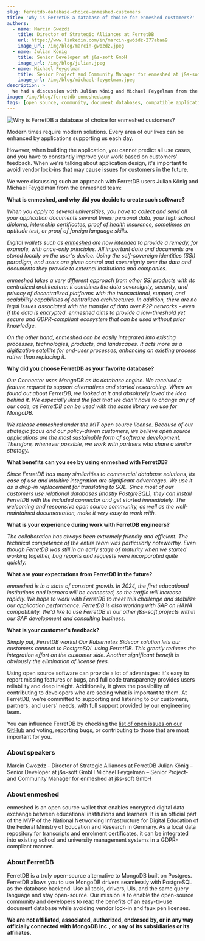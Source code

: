 ```yaml
---
slug: ferretdb-database-choice-enmeshed-customers
title: 'Why is FerretDB a database of choice for enmeshed customers?'
authors:
  - name: Marcin Gwóźdź
    title: Director of Strategic Alliances at FerretDB
    url: https://www.linkedin.com/in/marcin-gwóźdź-277abaa9
    image_url: /img/blog/marcin-gwozdz.jpeg
  - name: Julian König
    title: Senior Developer at j&s-soft GmbH
    image_url: /img/blog/julian.jpeg
  - name: Michael Feygelman
    title: Senior Project and Community Manager for enmeshed at j&s-soft GmbH
    image_url: /img/blog/michael-feygelman.jpeg
description: >
  We had a discussion with Julian König and Michael Feygelman from the enmeshed team on why they chose FerretDB, open source software, and avoiding vendor lock-ins.
image: /img/blog/ferretdb-enmeshed.png
tags: [open source, community, document databases, compatible applications]
---
```


![Why is FerretDB a database of choice for enmeshed customers?](/img/blog/ferretdb-enmeshed.png)

Modern times require modern solutions.
Every area of our lives can be enhanced by applications supporting us each day.

<!--truncate-->

However, when building the application, you cannot predict all use cases, and you have to constantly improve your work based on customers' feedback.
When we're talking about application design, it's important to avoid vendor lock-ins that may cause issues for customers in the future.

We were discussing such an approach with FerretDB users Julian König and Michael Feygelman from the enmeshed team:

**What is enmeshed, and why did you decide to create such software?**

_When you apply to several universities, you have to collect and send all your application documents several times: personal data, your high school diploma, internship certificates, proof of health insurance, sometimes an aptitude test, or proof of foreign language skills._

_Digital wallets such as [enmeshed](https://enmeshed.eu/) are now intended to provide a remedy, for example, with once-only principles. All important data and documents are stored locally on the user's device. Using the self-sovereign identities (SSI) paradigm, end users are given control and sovereignty over the data and documents they provide to external institutions and companies._

_enmeshed takes a very different approach from other SSI products with its centralized architecture: it combines the data sovereignty, security, and privacy of decentralized platforms with the transactional, support, and scalability capabilities of centralized architectures. In addition, there are no legal issues associated with the transfer of data over P2P networks - even if the data is encrypted. enmeshed aims to provide a low-threshold yet secure and GDPR-compliant ecosystem that can be used without prior knowledge._

_On the other hand, enmeshed can be easily integrated into existing processes, technologies, products, and landscapes. It acts more as a digitization satellite for end-user processes, enhancing an existing process rather than replacing it._

**Why did you choose FerretDB as your favorite database?**

_Our Connector uses MongoDB as its database engine. We received a feature request to support alternatives and started researching. When we found out about FerretDB, we looked at it and absolutely loved the idea behind it. We especially liked the fact that we didn't have to change any of our code, as FerretDB can be used with the same library we use for MongoDB._

_We release enmeshed under the MIT open source license. Because of our strategic focus and our policy-driven customers, we believe open source applications are the most sustainable form of software development. Therefore, whenever possible, we work with partners who share a similar strategy._

**What benefits can you see by using enmeshed with FerretDB?**

_Since FerretDB has many similarities to commercial database solutions, its ease of use and intuitive integration are significant advantages. We use it as a drop-in replacement for translating to SQL. Since most of our customers use relational databases (mostly PostgreSQL), they can install FerretDB with the included connector and get started immediately. The welcoming and responsive open source community, as well as the well-maintained documentation, make it very easy to work with._

**What is your experience during work with FerretDB engineers?**

_The collaboration has always been extremely friendly and efficient. The technical competence of the entire team was particularly noteworthy. Even though FerretDB was still in an early stage of maturity when we started working together, bug reports and requests were incorporated quite quickly._

**What are your expectations from FerretDB in the future?**

_enmeshed is in a state of constant growth. In 2024, the first educational institutions and learners will be connected, so the traffic will increase rapidly. We hope to work with FerretDB to meet this challenge and stabilize our application performance. FerretDB is also working with SAP on HANA compatibility. We'd like to use FerretDB in our other j&s-soft projects within our SAP development and consulting business._

**What is your customer's feedback?**

_Simply put, FerretDB works! Our Kubernetes Sidecar solution lets our customers connect to PostgreSQL using FerretDB. This greatly reduces the integration effort on the customer side. Another significant benefit is obviously the elimination of license fees._

Using open source software can provide a lot of advantages: it's easy to report missing features or bugs, and full code transparency provides users reliability and deep insight.
Additionally, it gives the possibility of contributing to developers who are seeing what is important to them.
At FerretDB, we're committed to supporting and listening to our customers, partners, and users' needs, with full support provided by our engineering team.

You can influence FerretDB by checking the [list of open issues on our GitHub](https://github.com/FerretDB/FerretDB/issues) and voting, reporting bugs, or contributing to those that are most important for you.

### About speakers

Marcin Gwozdz - Director of Strategic Alliances at FerretDB
Julian König – Senior Developer at j&s-soft GmbH
Michael Feygelman – Senior Project- and Community Manager for enmeshed at j&s-soft GmbH

### About enmeshed

enmeshed is an open source wallet that enables encrypted digital data exchange between educational institutions and learners.
It is an official part of the MVP of the National Networking Infrastructure for Digital Education of the Federal Ministry of Education and Research in Germany.
As a local data repository for transcripts and enrolment certificates, it can be integrated into existing school and university management systems in a GDPR-compliant manner.

### About FerretDB

FerretDB is a truly open-source alternative to MongoDB built on Postgres.
FerretDB allows you to use MongoDB drivers seamlessly with PostgreSQL as the database backend.
Use all tools, drivers, UIs, and the same query language and stay open-source.
Our mission is to enable the open-source community and developers to reap the benefits of an easy-to-use document database while avoiding vendor lock-in and faux pen licenses.

**We are not affiliated, associated, authorized, endorsed by, or in any way officially connected with MongoDB Inc., or any of its subsidiaries or its affiliates.**
